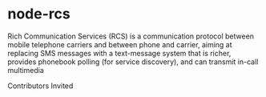 # node-rcs
Rich Communication Services (RCS) is a communication protocol between mobile telephone carriers and between phone and carrier, aiming at replacing SMS messages with a text-message system that is richer, provides phonebook polling (for service discovery), and can transmit in-call multimedia



Contributors Invited 
